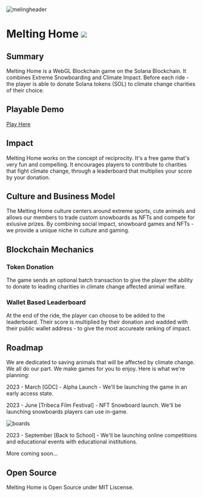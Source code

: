 ![melingheader](https://user-images.githubusercontent.com/2120817/225206859-0a187712-cb60-4513-a08f-77d6d223fbaf.png)
# Melting Home [![](https://img.shields.io/badge/license-MIT-brightgreen)](LICENSE)

## Summary

Melting Home is a WebGL Blockchain game on the Solana Blockchain. It combines Extreme Snowboarding and Climate Impact. Before each ride - the player is able to donate Solana tokens (SOL) to climate change charities of their choice. 

## Playable Demo
[Play Here ](https://vibeout.netlify.app/)

## Impact
Melting Home works on the concept of reciprocity. It's a free game that's very fun and compelling. It encourages players to contribute to charities that fight climate change, through a leaderboard that multiplies your score by your donation. 


## Culture and Business Model
The Melting Home culture centers around extreme sports, cute animals and allows our members to trade custom snowboards as NFTs and compete for exlusive prizes. By combining social impact, snowboard games and NFTs - we provide a unique niche in culture and gaming.

## Blockchain Mechanics

### Token Donation
The game sends an optional batch transaction to give the player the ability to donate to leading charities in climate change affected animal welfare.

### Wallet Based Leaderboard
At the end of the ride, the player can choose to be added to the leaderboard. Their score is multiplied by their donation and wadded with their public wallet address - to give the most accureate ranking of impact.

## Roadmap

We are dedicated to saving animals that will be affected by climate change. We all do our part. We make games for you to enjoy. Here is what we're planning:

2023 - March [GDC] - Alpha Launch - We'll be launching the game in an early access state.

2023 - June [Tribeca Film Festival] - NFT Snowboard launch. We'll be launching snowboards players can use in-game.

![boards](https://user-images.githubusercontent.com/2120817/225207807-b504e77f-113c-4581-b956-7df6ed8cd7ae.png)

2023 - September [Back to School] - We'll be launching online competitions and educational events with educational institutions. 

More coming soon...

## Open Source
Melting Home is Open Source under MIT Liscense. 
